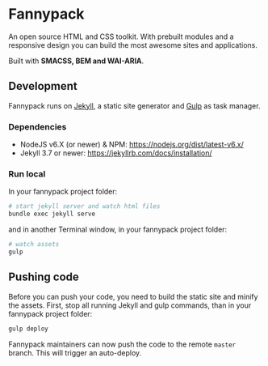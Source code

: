 # Fannypack

An open source HTML and CSS toolkit. With prebuilt modules and a responsive design you can build the most awesome sites and applications.

Built with **SMACSS, BEM and WAI-ARIA**.

## Development

Fannypack runs on [Jekyll](https://jekyllrb.com/), a static site generator and [Gulp](https://gulpjs.com/) as task manager.

### Dependencies
- NodeJS v6.X (or newer) & NPM: https://nodejs.org/dist/latest-v6.x/
- Jekyll 3.7 or newer: https://jekyllrb.com/docs/installation/

### Run local

In your fannypack project folder:
```bash
# start jekyll server and watch html files
bundle exec jekyll serve
```
and in another Terminal window, in your fannypack project folder:
```bash
# watch assets
gulp
```

## Pushing code

Before you can push your code, you need to build the static site and minify the assets.
First, stop all running Jekyll and gulp commands, than in your fannypack project folder:
```bash
gulp deploy
```

Fannypack maintainers can now push the code to the remote `master` branch. This will trigger an auto-deploy.
